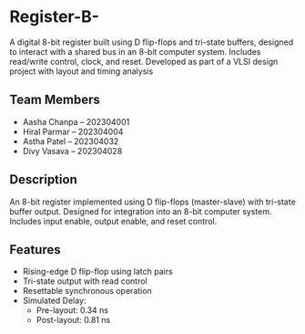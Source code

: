 # Register-B-
A digital 8-bit register built using D flip-flops and tri-state buffers, designed to interact with a shared bus in an 8-bit computer system. Includes read/write control, clock, and reset. Developed as part of a VLSI design project with layout and timing analysis

##  Team Members
- Aasha Chanpa – 202304001
- Hiral Parmar – 202304004
- Astha Patel – 202304032
- Divy Vasava – 202304028


##  Description
An 8-bit register implemented using D flip-flops (master-slave) with tri-state buffer output. Designed for integration into an 8-bit computer system. Includes input enable, output enable, and reset control.


##  Features
- Rising-edge D flip-flop using latch pairs
- Tri-state output with read control
- Resettable synchronous operation
- Simulated Delay:
  - Pre-layout: 0.34 ns
  - Post-layout: 0.81 ns
